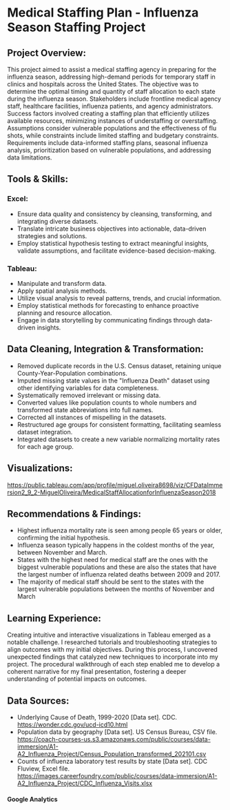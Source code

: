 # Medical Staffing Plan - Influenza Season Staffing Project

## Project Overview:
This project aimed to assist a medical staffing agency in preparing for the influenza season, addressing high-demand periods for temporary staff in clinics and hospitals across the United States. The objective was to determine the optimal timing and quantity of staff allocation to each state during the influenza season. Stakeholders include frontline medical agency staff, healthcare facilities, influenza patients, and agency administrators. Success factors involved creating a staffing plan that efficiently utilizes available resources, minimizing instances of understaffing or overstaffing. Assumptions consider vulnerable populations and the effectiveness of flu shots, while constraints include limited staffing and budgetary constraints. Requirements include data-informed staffing plans, seasonal influenza analysis, prioritization based on vulnerable populations, and addressing data limitations.

## Tools & Skills:

### Excel:
+ Ensure data quality and consistency by cleansing, transforming, and integrating diverse datasets.
+ Translate intricate business objectives into actionable, data-driven strategies and solutions.
+ Employ statistical hypothesis testing to extract meaningful insights, validate assumptions, and facilitate evidence-based decision-making.

### Tableau:
+ Manipulate and transform data.
+ Apply spatial analysis methods.
+ Utilize visual analysis to reveal patterns, trends, and crucial information.
+ Employ statistical methods for forecasting to enhance proactive planning and resource allocation.
+ Engage in data storytelling by communicating findings through data-driven insights.

## Data Cleaning, Integration & Transformation:
+ Removed duplicate records in the U.S. Census dataset, retaining unique County-Year-Population combinations.
+ Imputed missing state values in the "Influenza Death" dataset using other identifying variables for data completeness.
+ Systematically removed irrelevant or missing data.
+ Converted values like population counts to whole numbers and transformed state abbreviations into full names.
+ Corrected all instances of mispelling in the datasets.
+ Restructured age groups for consistent formatting, facilitating seamless dataset integration.
+ Integrated datasets to create a new variable normalizing mortality rates for each age group.

## Visualizations:
https://public.tableau.com/app/profile/miguel.oliveira8698/viz/CFDataImmersion2_9_2-MiguelOliveira/MedicalStaffAllocationforInfluenzaSeason2018

## Recommendations & Findings:
+ Highest influenza mortality rate is seen among people 65 years or older, confirming the initial hypothesis.
+ Influenza season typically happens in the coldest months of the year, between November and March.
+ States with the highest need for medical staff are the ones with the biggest vulnerable populations and these are also the states that have the largest number of influenza related deaths between 2009 and 2017.
+ The majority of medical staff should be sent to the states with the largest vulnerable populations between the months of November and March 

## Learning Experience:
Creating intuitive and interactive visualizations in Tableau emerged as a notable challenge. I researched tutorials and troubleshooting strategies to align outcomes with my initial objectives. During this process, I uncovered unexpected findings that catalyzed new techniques to incorporate into my project. The procedural walkthrough of each step enabled me to develop a coherent narrative for my final presentation, fostering a deeper understanding of potential impacts on outcomes.

## Data Sources:
+ Underlying Cause of Death, 1999-2020 [Data set]. CDC. https://wonder.cdc.gov/ucd-icd10.html
+ Population data by geography [Data set]. US Census Bureau, CSV file. https://coach-courses-us.s3.amazonaws.com/public/courses/data-immersion/A1-A2_Influenza_Project/Census_Population_transformed_202101.csv
+ Counts of influenza laboratory test results by state [Data set]. CDC Fluview, Excel file. https://images.careerfoundry.com/public/courses/data-immersion/A1-A2_Influenza_Project/CDC_Influenza_Visits.xlsx

#### Google Analytics

<!-- Google tag (gtag.js) -->
<script async src="https://www.googletagmanager.com/gtag/js?id=G-LVDNWD5FZ6"></script>
<script>
  window.dataLayer = window.dataLayer || [];
  function gtag(){dataLayer.push(arguments);}
  gtag('js', new Date());

  gtag('config', 'G-LVDNWD5FZ6');
</script>
